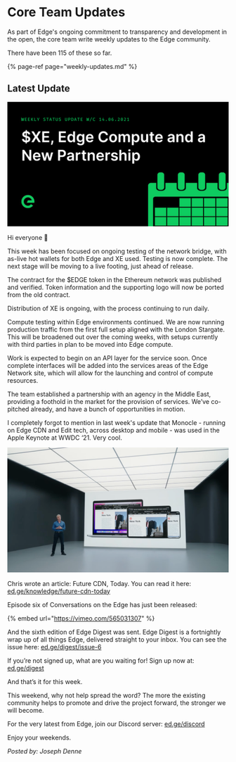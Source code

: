 # Core Team Updates

As part of Edge's ongoing commitment to transparency and development in the open, the core team write weekly updates to the Edge community.

There have been 115 of these so far.

{% page-ref page="weekly-updates.md" %}

## Latest Update

![](../../.gitbook/assets/weeklyupdate140621.png)

Hi everyone 👋

This week has been focused on ongoing testing of the network bridge, with as-live hot wallets for both Edge and XE used. Testing is now complete. The next stage will be moving to a live footing, just ahead of release.

The contract for the $EDGE token in the Ethereum network was published and verified. Token information and the supporting logo will now be ported from the old contract.

Distribution of XE is ongoing, with the process continuing to run daily.

Compute testing within Edge environments continued. We are now running production traffic from the first full setup aligned with the London Stargate. This will be broadened out over the coming weeks, with setups currently with third parties in plan to be moved into Edge compute.

Work is expected to begin on an API layer for the service soon. Once complete interfaces will be added into the services areas of the Edge Network site, which will allow for the launching and control of compute resources.

The team established a partnership with an agency in the Middle East, providing a foothold in the market for the provision of services. We’ve co-pitched already, and have a bunch of opportunities in motion.

I completely forgot to mention in last week's update that Monocle - running on Edge CDN and Edit tech, across desktop and mobile - was used in the Apple Keynote at WWDC ‘21. Very cool.

![](../../.gitbook/assets/applemonocle.png)

Chris wrote an article: Future CDN, Today. You can read it here: [ed.ge/knowledge/future-cdn-today](https://ed.ge/knowledge/future-cdn-today)

Episode six of Conversations on the Edge has just been released:

{% embed url="https://vimeo.com/565031307" %}

And the sixth edition of Edge Digest was sent. Edge Digest is a fortnightly wrap up of all things Edge, delivered straight to your inbox. You can see the issue here: [ed.ge/digest/issue-6](https://ed.ge/digest/issue-6)

If you’re not signed up, what are you waiting for! Sign up now at: [ed.ge/digest](https://ed.ge/digest)

And that’s it for this week.

This weekend, why not help spread the word? The more the existing community helps to promote and drive the project forward, the stronger we will become.

For the very latest from Edge, join our Discord server: [ed.ge/discord](https://ed.ge/discord)

Enjoy your weekends.

_Posted by: Joseph Denne_

